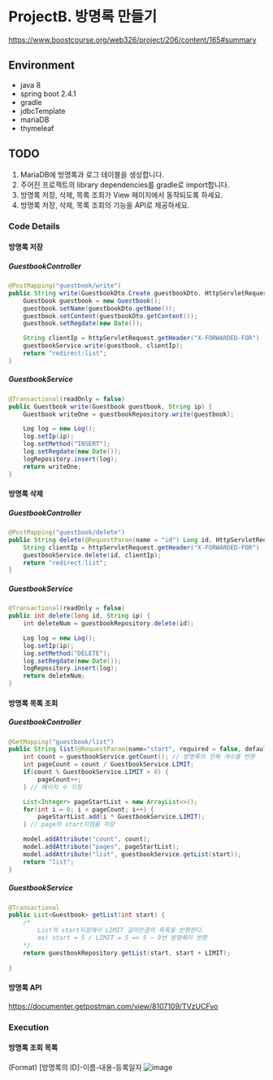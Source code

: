 # ProjectB. 방명록 만들기

https://www.boostcourse.org/web326/project/206/content/165#summary

## Environment
- java 8
- spring boot 2.4.1
- gradle
- jdbcTemplate
- mariaDB
- thymeleaf

## TODO
1. MariaDB에 방명록과 로그 테이블을 생성합니다.
2. 주어진 프로젝트의 library dependencies를 gradle로 import합니다.
3. 방명록 저장, 삭제, 목록 조회가 View 페이지에서 동작되도록 하세요.
4. 방명록 저장, 삭제, 목록 조회의 기능을 API로 제공하세요.

### Code Details
#### 방명록 저장
##### GuestbookController
```java
@PostMapping("guestbook/write")
public String write(GuestbookDto.Create guestbookDto, HttpServletRequest httpServletRequest) {
    Guestbook guestbook = new Guestbook();
    guestbook.setName(guestbookDto.getName());
    guestbook.setContent(guestbookDto.getContent());
    guestbook.setRegdate(new Date());

    String clientIp = httpServletRequest.getHeader("X-FORWARDED-FOR") != null ? httpServletRequest.getHeader("X-FORWARDED-FOR") : httpServletRequest.getRemoteAddr();
    guestbookService.write(guestbook, clientIp);
    return "redirect:list";
}
```
##### GuestbookService
```java
@Transactional(readOnly = false)
public Guestbook write(Guestbook guestbook, String ip) {
    Guestbook writeOne = guestbookRepository.write(guestbook);

    Log log = new Log();
    log.setIp(ip);
    log.setMethod("INSERT");
    log.setRegdate(new Date());
    logRepository.insert(log);
    return writeOne;
}
```

#### 방명록 삭제
##### GuestbookController
```java    
@PostMapping("guestbook/delete")
public String delete(@RequestParam(name = "id") Long id, HttpServletRequest httpServletRequest) {
    String clientIp = httpServletRequest.getHeader("X-FORWARDED-FOR") != null ? httpServletRequest.getHeader("X-FORWARDED-FOR") : httpServletRequest.getRemoteAddr();
    guestbookService.delete(id, clientIp);
    return "redirect:list";
}
```
##### GuestbookService
```java
@Transactional(readOnly = false)
public int delete(long id, String ip) {
    int deleteNum = guestbookRepository.delete(id);

    Log log = new Log();
    log.setIp(ip);
    log.setMethod("DELETE");
    log.setRegdate(new Date());
    logRepository.insert(log);
    return deleteNum;
}
```

#### 방명록 목록 조회
##### GuestbookController
```java
@GetMapping("guestbook/list")
public String list(@RequestParam(name="start", required = false, defaultValue = "0") int start, Model model) {
    int count = guestbookService.getCount(); // 방명록의 전체 개수를 반환
    int pageCount = count / GuestbookService.LIMIT;
    if(count % GuestbookService.LIMIT > 0) {
        pageCount++;
    } // 페이지 수 지정

    List<Integer> pageStartList = new ArrayList<>();
    for(int i = 0; i < pageCount; i++) {
        pageStartList.add(i * GuestbookService.LIMIT);
    } // page의 start지점을 저장

    model.addAttribute("count", count);
    model.addAttribute("pages", pageStartList);
    model.addAttribute("list", guestbookService.getList(start));
    return "list";
}
```
##### GuestbookService
```java
@Transactional
public List<Guestbook> getList(int start) {
    /*
    	List의 start지점에서 LIMIT 길이만큼의 목록을 반환한다.
    	ex) start = 5 / LIMIT = 5 => 5 ~ 9번 방명록이 반환
    */
    return guestbookRepository.getList(start, start + LIMIT);
   
}
```

#### 방명록 API
https://documenter.getpostman.com/view/8107109/TVzUCFvo

### Execution
#### 방명록 조회 목록
(Format) [방명록의 ID]-이름-내용-등록일자
![image](https://user-images.githubusercontent.com/62116902/104473700-9b465a80-5600-11eb-90c3-d8b6e9f26c45.png)
